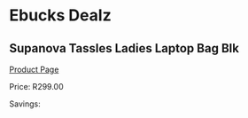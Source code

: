 
# Ebucks Dealz
## Supanova Tassles Ladies Laptop Bag Blk
[Product Page](https://www.ebucks.com/web/shop/productSelected.do?prodId=1218016044&catId=1218007340)

Price: R299.00

Savings: 


	